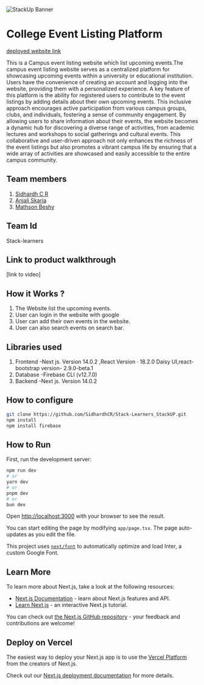 ![StackUp Banner](https://tinkerhub-foundation.notion.site/image/https%3A%2F%2Fprod-files-secure.s3.us-west-2.amazonaws.com%2F5aa34a82-e512-4b67-b6a0-a6a320d65323%2Fc390225d-be3a-4707-af91-2820af095461%2FHigh_Five.png?table=block&id=2c133cc0-dade-4a2e-aae4-006da8d52e00&spaceId=5aa34a82-e512-4b67-b6a0-a6a320d65323&width=1500&userId=&cache=v2)
# College Event Listing Platform
[deployed website link](https://stack-learners-stack-up.vercel.app/)

This is a Campus event listing website which list upcoming events.The campus event listing website serves as a centralized platform for showcasing upcoming events within a university or educational institution. Users have the convenience of creating an account and logging into the website, providing them with a personalized experience. A key feature of this platform is the ability for registered users to contribute to the event listings by adding details about their own upcoming events. This inclusive approach encourages active participation from various campus groups, clubs, and individuals, fostering a sense of community engagement. By allowing users to share information about their events, the website becomes a dynamic hub for discovering a diverse range of activities, from academic lectures and workshops to social gatherings and cultural events. This collaborative and user-driven approach not only enhances the richness of the event listings but also promotes a vibrant campus life by ensuring that a wide array of activities are showcased and easily accessible to the entire campus community.
## Team members
1. [Sidhardh C R](https://github.com/SidhardhCR)
2. [Anjali Skaria](https://github.com/anjaliskaria)
3. [Mathson Beshy](https://github.com/mathson17)
## Team Id
Stack-learners
## Link to product walkthrough
[link to video]
## How it Works ?
1. The Website list the upcoming events.
2. User can login in the website with google
3. User can add their own events in the website.
4. User can also search events on search bar.
## Libraries used
1. Frontend -Next js. Version 14.0.2 ,React Version · 18.2.0 Daisy UI,react-bootstrap version- 2.9.0-beta.1
2. Database -Firebase CLI (v12.7.0)
3. Backend -Next js. Version 14.0.2
   


## How to configure
```bash
git clone https://github.com/SidhardhCR/Stack-Learners_StackUP.git 
npm install 
npm install firebase
```
## How to Run

First, run the development server:

```bash
npm run dev
# or
yarn dev
# or
pnpm dev
# or
bun dev
```

Open [http://localhost:3000](http://localhost:3000) with your browser to see the result.

You can start editing the page by modifying `app/page.tsx`. The page auto-updates as you edit the file.

This project uses [`next/font`](https://nextjs.org/docs/basic-features/font-optimization) to automatically optimize and load Inter, a custom Google Font.

## Learn More

To learn more about Next.js, take a look at the following resources:

- [Next.js Documentation](https://nextjs.org/docs) - learn about Next.js features and API.
- [Learn Next.js](https://nextjs.org/learn) - an interactive Next.js tutorial.

You can check out [the Next.js GitHub repository](https://github.com/vercel/next.js/) - your feedback and contributions are welcome!

## Deploy on Vercel

The easiest way to deploy your Next.js app is to use the [Vercel Platform](https://vercel.com/new?utm_medium=default-template&filter=next.js&utm_source=create-next-app&utm_campaign=create-next-app-readme) from the creators of Next.js.

Check out our [Next.js deployment documentation](https://nextjs.org/docs/deployment) for more details.



